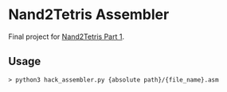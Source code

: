 # Nand2Tetris Assembler

Final project for [Nand2Tetris Part 1](https://www.coursera.org/learn/build-a-computer).

## Usage

```
> python3 hack_assembler.py {absolute path}/{file_name}.asm
```
